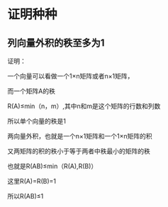 # 证明种种

## 列向量外积的秩至多为1
证明：

一个向量可以看做一个1×n矩阵或者n×1矩阵，

而一个矩阵A的秩

R(A)≤min（n，m）,其中n和m是这个矩阵的行数和列数

所以单个向量的秩是1

两向量外积，也就是一个n×1矩阵和一个1×n矩阵的积

又两矩阵的积的秩小于等于两者中秩最小的矩阵的秩

也就是R(AB)≤min（R(A),R(B)）

这里R(A)=R(B)=1

所以R(AB)≤1


